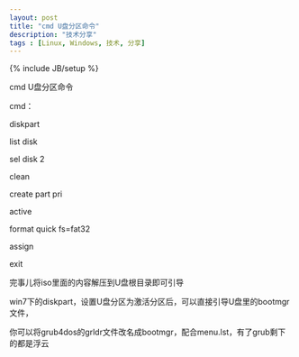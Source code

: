 ```yaml
---
layout: post
title: "cmd U盘分区命令"
description: "技术分享"
tags : [Linux, Windows, 技术, 分享]
---
```

{% include JB/setup %}


cmd U盘分区命令

cmd：

diskpart

list disk

sel disk 2

clean

create part pri

active

format quick fs=fat32

assign

exit

完事儿将iso里面的内容解压到U盘根目录即可引导

win7下的diskpart，设置U盘分区为激活分区后，可以直接引导U盘里的bootmgr文件，

你可以将grub4dos的grldr文件改名成bootmgr，配合menu.lst，有了grub剩下的都是浮云
